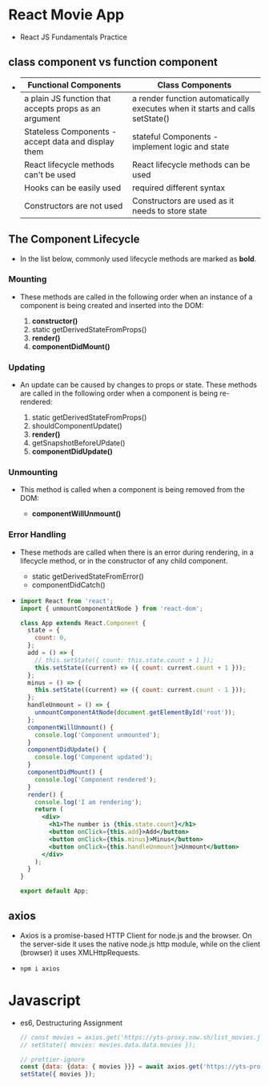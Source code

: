 # React Movie App

- React JS Fundamentals Practice

## class component vs function component

- | Functional Components                                 | Class Components                                                             |
  | ----------------------------------------------------- | ---------------------------------------------------------------------------- |
  | a plain JS function that accepts props as an argument | a render function automatically executes when it starts and calls setState() |
  | Stateless Components - accept data and display them   | stateful Components - implement logic and state                              |
  | React lifecycle methods can't be used                 | React lifecycle methods can be used                                          |
  | Hooks can be easily used                              | required different syntax                                                    |
  | Constructors are not used                             | Constructors are used as it needs to store state                             |

## The Component Lifecycle

- In the list below, commonly used lifecycle methods are marked as **bold**.

### Mounting

- These methods are called in the following order when an instance of a component is being created and inserted into the DOM:

  1. **constructor()**
  2. static getDerivedStateFromProps()
  3. **render()**
  4. **componentDidMount()**

### Updating

- An update can be caused by changes to props or state. These methods are called in the following order when a component is being re-rendered:

  1. static getDerivedStateFromProps()
  2. shouldComponentUpdate()
  3. **render()**
  4. getSnapshotBeforeUPdate()
  5. **componentDidUpdate()**

### Unmounting

- This method is called when a component is being removed from the DOM:

  - **componentWillUnmount()**

### Error Handling

- These methods are called when there is an error during rendering, in a lifecycle method, or in the constructor of any child component.

  - static getDerivedStateFromError()
  - componentDidCatch()

- ```jsx
  import React from 'react';
  import { unmountComponentAtNode } from 'react-dom';

  class App extends React.Component {
    state = {
      count: 0,
    };
    add = () => {
      // this.setState({ count: this.state.count + 1 });
      this.setState((current) => ({ count: current.count + 1 }));
    };
    minus = () => {
      this.setState((current) => ({ count: current.count - 1 }));
    };
    handleUnmount = () => {
      unmountComponentAtNode(document.getElementById('root'));
    };
    componentWillUnmount() {
      console.log('Component unmounted');
    }
    componentDidUpdate() {
      console.log('Component updated');
    }
    componentDidMount() {
      console.log('Component rendered');
    }
    render() {
      console.log('I am rendering');
      return (
        <div>
          <h1>The number is {this.state.count}</h1>
          <button onClick={this.add}>Add</button>
          <button onClick={this.minus}>Minus</button>
          <button onClick={this.handleUnmount}>Unmount</button>
        </div>
      );
    }
  }

  export default App;
  ```

## axios

- Axios is a promise-based HTTP Client for node.js and the browser. On the server-side it uses the native node.js http module, while on the client (browser) it uses XMLHttpRequests.

- `npm i axios`

# Javascript

- es6, Destructuring Assignment

  ```js
  // const movies = axios.get('https://yts-proxy.now.sh/list_movies.json');
  // setState({ movies: movies.data.data.movies });

  // prettier-ignore
  const {data: {data: { movies }}} = await axios.get('https://yts-proxy.now.sh/list_movies.json');
  setState({ movies });
  ```
